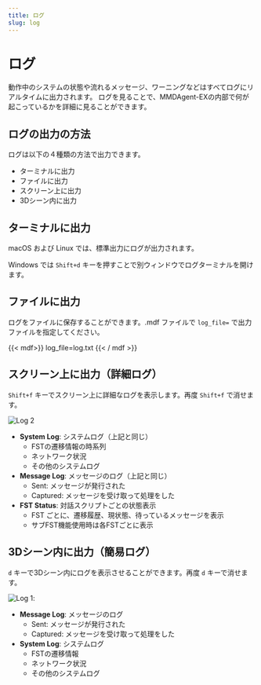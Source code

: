 ```yaml
---
title: ログ
slug: log
---
```

# ログ

動作中のシステムの状態や流れるメッセージ、ワーニングなどはすべてログにリアルタイムに出力されます。
ログを見ることで、MMDAgent-EXの内部で何が起こっているかを詳細に見ることができます。

## ログの出力の方法

ログは以下の４種類の方法で出力できます。

- ターミナルに出力
- ファイルに出力
- スクリーン上に出力
- 3Dシーン内に出力

## ターミナルに出力

macOS および Linux では、標準出力にログが出力されます。

Windows では `Shift+d` キーを押すことで別ウィンドウでログターミナルを開けます。

## ファイルに出力

ログをファイルに保存することができます。.mdf ファイルで `log_file=` で出力ファイルを指定してください。

{{< mdf>}}
log_file=log.txt
{{< / mdf >}}

## スクリーン上に出力（詳細ログ）

`Shift+f` キーでスクリーン上に詳細なログを表示します。再度 `Shift+f` で消せます。

![Log 2](/images/log2.png)

- **System Log**: システムログ（上記と同じ）
  - FSTの遷移情報の時系列
  - ネットワーク状況
  - その他のシステムログ
- **Message Log**: メッセージのログ（上記と同じ）
  - Sent: メッセージが発行された
  - Captured: メッセージを受け取って処理をした
- **FST Status**: 対話スクリプトごとの状態表示
  - FST ごとに、遷移履歴、現状態、待っているメッセージを表示
  - サブFST機能使用時は各FSTごとに表示

## 3Dシーン内に出力（簡易ログ）

`d` キーで3Dシーン内にログを表示させることができます。再度 `d` キーで消せます。

![Log 1](/images/log1.png):

- **Message Log**: メッセージのログ
  - Sent: メッセージが発行された
  - Captured: メッセージを受け取って処理をした
- **System Log**: システムログ
  - FSTの遷移情報
  - ネットワーク状況
  - その他のシステムログ
